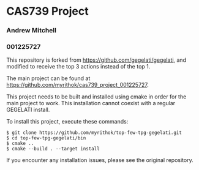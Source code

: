 # CAS739 Project
### Andrew Mitchell
### 001225727

This repository is forked from https://github.com/gegelati/gegelati, and modified to receive the top 3 actions instead of the top 1.

The main project can be found at https://github.com/myrithok/cas739_project_001225727.

This project needs to be built and installed using cmake in order for the main project to work. This installation cannot coexist with a regular GEGELATI install.

To install this project, execute these commands:
```
$ git clone https://github.com/myrithok/top-few-tpg-gegelati.git
$ cd top-few-tpg-gegelati/bin
$ cmake ..
$ cmake --build . --target install
```
If you encounter any installation issues, please see the original repository.